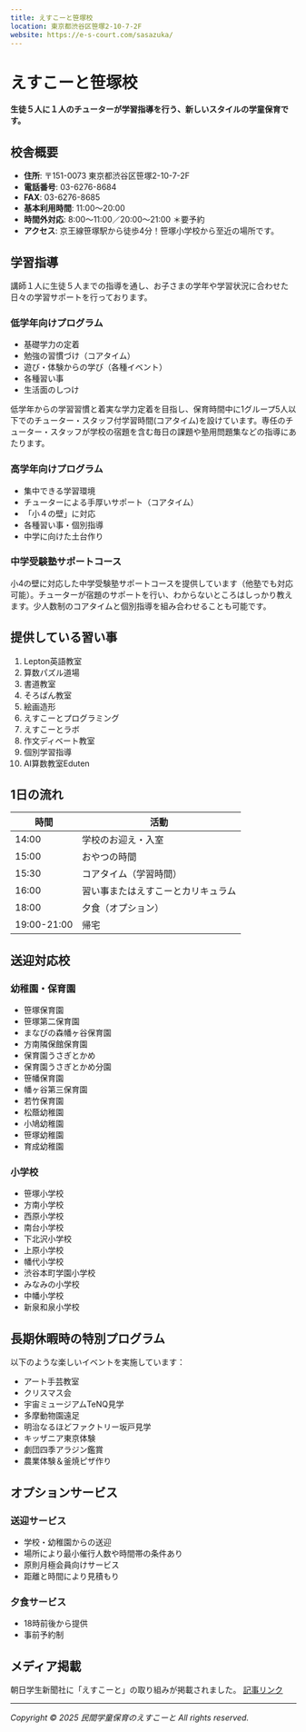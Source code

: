 ```yaml
---
title: えすこーと笹塚校
location: 東京都渋谷区笹塚2-10-7-2F
website: https://e-s-court.com/sasazuka/
---
```


# えすこーと笹塚校

**生徒５人に１人のチューターが学習指導を行う、新しいスタイルの学童保育です。**

## 校舎概要

- **住所**: 〒151-0073 東京都渋谷区笹塚2-10-7-2F
- **電話番号**: 03-6276-8684
- **FAX**: 03-6276-8685
- **基本利用時間**: 11:00〜20:00
- **時間外対応**: 8:00〜11:00／20:00〜21:00 ＊要予約
- **アクセス**: 京王線笹塚駅から徒歩4分！笹塚小学校から至近の場所です。

## 学習指導

講師１人に生徒５人までの指導を通し、お子さまの学年や学習状況に合わせた日々の学習サポートを行っております。

### 低学年向けプログラム

- 基礎学力の定着
- 勉強の習慣づけ（コアタイム）
- 遊び・体験からの学び（各種イベント）
- 各種習い事
- 生活面のしつけ

低学年からの学習習慣と着実な学力定着を目指し、保育時間中に1グループ5人以下でのチューター・スタッフ付学習時間(コアタイム)を設けています。専任のチューター・スタッフが学校の宿題を含む毎日の課題や塾用問題集などの指導にあたります。

### 高学年向けプログラム

- 集中できる学習環境
- チューターによる手厚いサポート（コアタイム）
- 「小４の壁」に対応
- 各種習い事・個別指導
- 中学に向けた土台作り

### 中学受験塾サポートコース

小4の壁に対応した中学受験塾サポートコースを提供しています（他塾でも対応可能）。チューターが宿題のサポートを行い、わからないところはしっかり教えます。少人数制のコアタイムと個別指導を組み合わせることも可能です。

## 提供している習い事

1. Lepton英語教室
2. 算数パズル道場
3. 書道教室
4. そろばん教室
5. 絵画造形
6. えすこーとプログラミング
7. えすこーとラボ
8. 作文ディベート教室
9. 個別学習指導
10. AI算数教室Eduten

## 1日の流れ

| 時間 | 活動 |
|------|------|
| 14:00 | 学校のお迎え・入室 |
| 15:00 | おやつの時間 |
| 15:30 | コアタイム（学習時間） |
| 16:00 | 習い事またはえすこーとカリキュラム |
| 18:00 | 夕食（オプション） |
| 19:00-21:00 | 帰宅 |

## 送迎対応校

### 幼稚園・保育園
- 笹塚保育園
- 笹塚第二保育園
- まなびの森幡ヶ谷保育園
- 方南隣保館保育園
- 保育園うさぎとかめ
- 保育園うさぎとかめ分園
- 笹幡保育園
- 幡ヶ谷第三保育園
- 若竹保育園
- 松蔭幼稚園
- 小鳩幼稚園
- 笹塚幼稚園
- 育成幼稚園

### 小学校
- 笹塚小学校
- 方南小学校
- 西原小学校
- 南台小学校
- 下北沢小学校
- 上原小学校
- 幡代小学校
- 渋谷本町学園小学校
- みなみの小学校
- 中幡小学校
- 新泉和泉小学校

## 長期休暇時の特別プログラム

以下のような楽しいイベントを実施しています：

- アート手芸教室
- クリスマス会
- 宇宙ミュージアムTeNQ見学
- 多摩動物園遠足
- 明治なるほどファクトリー坂戸見学
- キッザニア東京体験
- 劇団四季アラジン鑑賞
- 農業体験＆釜焼ピザ作り

## オプションサービス

### 送迎サービス
- 学校・幼稚園からの送迎
- 場所により最小催行人数や時間帯の条件あり
- 原則月極会員向けサービス
- 距離と時間により見積もり

### 夕食サービス
- 18時前後から提供
- 事前予約制

## メディア掲載
朝日学生新聞社に「えすこーと」の取り組みが掲載されました。
[記事リンク](https://www.asahi.com/asagakuplus/article/asasho/15479108)

---
*Copyright © 2025 民間学童保育のえすこーと All rights reserved.* 